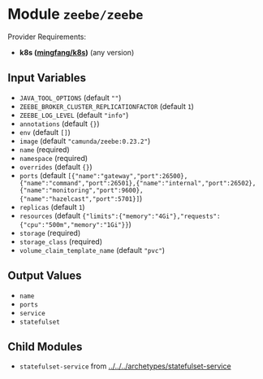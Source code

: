 
# Module `zeebe/zeebe`

Provider Requirements:
* **k8s ([mingfang/k8s](https://registry.terraform.io/providers/mingfang/k8s/latest))** (any version)

## Input Variables
* `JAVA_TOOL_OPTIONS` (default `""`)
* `ZEEBE_BROKER_CLUSTER_REPLICATIONFACTOR` (default `1`)
* `ZEEBE_LOG_LEVEL` (default `"info"`)
* `annotations` (default `{}`)
* `env` (default `[]`)
* `image` (default `"camunda/zeebe:0.23.2"`)
* `name` (required)
* `namespace` (required)
* `overrides` (default `{}`)
* `ports` (default `[{"name":"gateway","port":26500},{"name":"command","port":26501},{"name":"internal","port":26502},{"name":"monitoring","port":9600},{"name":"hazelcast","port":5701}]`)
* `replicas` (default `1`)
* `resources` (default `{"limits":{"memory":"4Gi"},"requests":{"cpu":"500m","memory":"1Gi"}}`)
* `storage` (required)
* `storage_class` (required)
* `volume_claim_template_name` (default `"pvc"`)

## Output Values
* `name`
* `ports`
* `service`
* `statefulset`

## Child Modules
* `statefulset-service` from [../../../archetypes/statefulset-service](../../../archetypes/statefulset-service)

